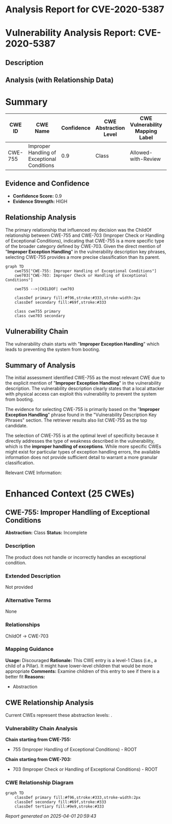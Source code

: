 # Analysis Report for CVE-2020-5387

# Vulnerability Analysis Report: CVE-2020-5387

## Description



## Analysis (with Relationship Data)

# Summary
| CWE ID | CWE Name | Confidence | CWE Abstraction Level | CWE Vulnerability Mapping Label | CWE-Vulnerability Mapping Notes |
|---|---|---|---|---|---|
| CWE-755 | Improper Handling of Exceptional Conditions | 0.9 | Class | Allowed-with-Review | Primary CWE |

## Evidence and Confidence

*   **Confidence Score:** 0.9
*   **Evidence Strength:** HIGH

## Relationship Analysis
The primary relationship that influenced my decision was the ChildOf relationship between CWE-755 and CWE-703 (Improper Check or Handling of Exceptional Conditions), indicating that CWE-755 is a more specific type of the broader category defined by CWE-703. Given the direct mention of "**Improper Exception Handling**" in the vulnerability description key phrases, selecting CWE-755 provides a more precise classification than its parent.

```mermaid
graph TD
    cwe755["CWE-755: Improper Handling of Exceptional Conditions"]
    cwe703["CWE-703: Improper Check or Handling of Exceptional Conditions"]
    
    cwe755 -->|CHILDOF| cwe703
    
    classDef primary fill:#f96,stroke:#333,stroke-width:2px
    classDef secondary fill:#69f,stroke:#333
    
    class cwe755 primary
    class cwe703 secondary
```

## Vulnerability Chain
The vulnerability chain starts with "**Improper Exception Handling**" which leads to preventing the system from booting.

## Summary of Analysis
The initial assessment identified CWE-755 as the most relevant CWE due to the explicit mention of "**Improper Exception Handling**" in the vulnerability description. The vulnerability description clearly states that a local attacker with physical access can exploit this vulnerability to prevent the system from booting.

The evidence for selecting CWE-755 is primarily based on the "**Improper Exception Handling**" phrase found in the "Vulnerability Description Key Phrases" section. The retriever results also list CWE-755 as the top candidate.

The selection of CWE-755 is at the optimal level of specificity because it directly addresses the type of weakness described in the vulnerability, which is the **improper handling of exceptions**. While more specific CWEs might exist for particular types of exception handling errors, the available information does not provide sufficient detail to warrant a more granular classification.

Relevant CWE Information:

# Enhanced Context (25 CWEs)

## CWE-755: Improper Handling of Exceptional Conditions
**Abstraction:** Class
**Status:** Incomplete

### Description
The product does not handle or incorrectly handles an exceptional condition.

### Extended Description
Not provided

### Alternative Terms
None

### Relationships
ChildOf -> CWE-703

### Mapping Guidance
**Usage:** Discouraged
**Rationale:** This CWE entry is a level-1 Class (i.e., a child of a Pillar). It might have lower-level children that would be more appropriate
**Comments:** Examine children of this entry to see if there is a better fit
**Reasons:**
- Abstraction


## CWE Relationship Analysis

Current CWEs represent these abstraction levels: .


### Vulnerability Chain Analysis

**Chain starting from CWE-755:**
- 755 (Improper Handling of Exceptional Conditions) - ROOT


**Chain starting from CWE-703:**
- 703 (Improper Check or Handling of Exceptional Conditions) - ROOT



### CWE Relationship Diagram

```mermaid
graph TD
    classDef primary fill:#f96,stroke:#333,stroke-width:2px
    classDef secondary fill:#69f,stroke:#333
    classDef tertiary fill:#9e9,stroke:#333
```



*Report generated on 2025-04-01 20:59:43*
